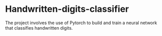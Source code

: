 # Handwritten-digits-classifier
The project involves the use of Pytorch to build and train a neural network that classifies handwritten digits.
